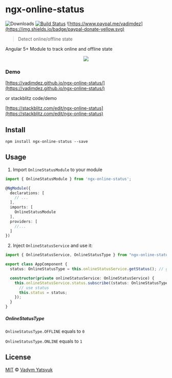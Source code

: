 # ngx-online-status

![Downloads](https://img.shields.io/npm/dm/ngx-online-status.svg?style=flat)
[![Build Status](https://travis-ci.org/VadimDez/ngx-online-status.svg?branch=master)](https://travis-ci.org/VadimDez/ngx-online-status) ![https://www.paypal.me/vadimdez](https://img.shields.io/badge/paypal-donate-yellow.svg)

> Detect online/offline state

Angular 5+ Module to track online and offline state

<p align="center">
  <img src="https://user-images.githubusercontent.com/3748453/36118473-719a6dd6-103d-11e8-8e36-dbdb910dfc9a.gif">
</p>

### Demo

[https://vadimdez.github.io/ngx-online-status/](https://vadimdez.github.io/ngx-online-status/)

or stackblitz code/demo

[https://stackblitz.com/edit/ngx-online-status](https://stackblitz.com/edit/ngx-online-status)

## Install

```
npm install ngx-online-status --save
```

## Usage

1. Import `OnlineStatusModule` to your module

```typescript
import { OnlineStatusModule } from 'ngx-online-status';

@NgModule({
  declarations: [
    // ...
  ],
  imports: [
    OnlineStatusModule
  ],
  providers: [
    //...
  ]
})
```

2. Inject `OnlineStatusService` and use it:

```typescript
import { OnlineStatusService, OnlineStatusType } from "ngx-online-status";

export class AppComponent {
  status: OnlineStatusType = this.onlineStatusService.getStatus(); // get initial status

  constructor(private onlineStatusService: OnlineStatusService) {
    this.onlineStatusService.status.subscribe((status: OnlineStatusType) => {
      // use status
      this.status = status;
    });
  }
}
```

##### OnlineStatusType

`OnlineStatusType.OFFLINE` equals to `0`

`OnlineStatusType.ONLINE` equals to `1`

## License

[MIT](https://tldrlegal.com/license/mit-license) © [Vadym Yatsyuk](https://github.com/vadimdez)
